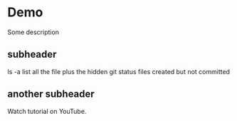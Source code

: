 # Demo

Some description

## subheader

ls -a  list all the file plus the hidden
git status files created but not committed

## another subheader

Watch tutorial on YouTube.
